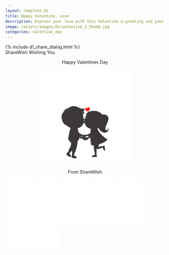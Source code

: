 ```yaml
---
layout: template_d1
title: Happy Valentine, Love
description: Express your love with this Valentine e-greeting and your name
image: /assets/images/d1/valentine_3_thumb.jpg
categories: valentine_day
---
```

<body class="valen-bg">
	{% include d1_share_dialog.html %}
 <div class="top">
          <span class="sendername">ShareWish</span>
        <span> Wishing You </span>
    </div>

<div class="container" style="height: 100vh;">

<p align="center" class="happy2">Happy Valentines Day</p>
    <p align="center" class="happy2"><img src="/assets/images/d1/valintine.gif" width="300"></p>
<p align="center" class="happy1">From <span class="sendername">ShareWish</span></p>

<div class="kiss"></div>
<div class="kiss"></div>
<div class="kiss"></div>
<div class="kiss"></div>
<div class="kiss"></div>
<div class="kiss"></div>
<div class="kiss"></div>
<div class="kiss"></div>
<div class="kiss"></div>
<div class="kiss"></div>
<div class="kiss"></div>
<div class="kiss"></div>
<div class="kiss"></div>
<div class="kiss"></div>
<div class="kiss"></div>
<div class="kiss"></div>
<div class="kiss"></div>
<div class="kiss"></div>
<div class="kiss"></div>
<div class="kiss"></div>
<div class="kiss"></div>
<div class="kiss"></div>
<div class="kiss"></div>
<div class="kiss"></div>
<div class="kiss"></div>
<div class="kiss"></div>
<div class="kiss"></div>
<div class="kiss"></div>
<div class="kiss"></div>
<div class="kiss"></div>
<div class="kiss"></div>
<div class="kiss"></div>
<div class="kiss"></div>
<div class="kiss"></div>
<div class="kiss"></div>
<div class="kiss"></div>
<div class="kiss"></div>
<div class="kiss"></div>
<div class="kiss"></div>
<div class="kiss"></div>
<div class="kiss"></div>
<div class="kiss"></div>
<div class="kiss"></div>
<div class="kiss"></div>
<div class="kiss"></div>
<div class="kiss"></div>
<div class="kiss"></div>
<div class="kiss"></div>
<div class="kiss"></div>
<div class="kiss"></div>
<img class="float" src="/assets/images/d1/1.png"/>
<img class="float1" src="/assets/images/d1/1.png"/>
<img class="float2" src="/assets/images/d1/1.png"/>
<img class="float3" src="/assets/images/d1/1.png"/>
    <img class="float" src="/assets/images/d1/1.png"/>
<img class="float1" src="/assets/images/d1/1.png"/>
<img class="float2" src="/assets/images/d1/1.png"/>
<img class="float3" src="/assets/images/d1/1.png"/>
    <img class="float" src="/assets/images/d1/1.png"/>
<img class="float1" src="/assets/images/d1/1.png"/>
<img class="float2" src="/assets/images/d1/1.png"/>
<img class="float3" src="/assets/images/d1/1.png"/>
</div>    
</body>